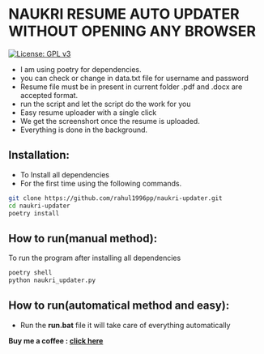 # NAUKRI RESUME AUTO UPDATER WITHOUT OPENING ANY BROWSER

[![License: GPL v3](https://img.shields.io/badge/License-GPLv3-blue.svg)](https://github.com/rahul1996pp/naukri-updater/blob/main/LICENSE)

- I am using poetry for dependencies.
- you can check or change in data.txt file for username and password
- Resume file must be in present in current folder .pdf and .docx are accepted format.
- run the script and let the script do the work for you
- Easy resume uploader with a single click
- We get the screenshort once the resume is uploaded.
- Everything is done in the background.

## Installation:

- To Install all dependencies
- For the first time using the following commands.

```bash
git clone https://github.com/rahul1996pp/naukri-updater.git
cd naukri-updater
poetry install
```

## How to run(manual method):

To run the program after installing all dependencies

```bash
poetry shell
python naukri_updater.py
```

## How to run(automatical method and easy):

 - Run the **run.bat** file it will take care of everything automatically


**Buy me a coffee : [click here](https://www.paypal.me/RahulPujari "Pay")**
